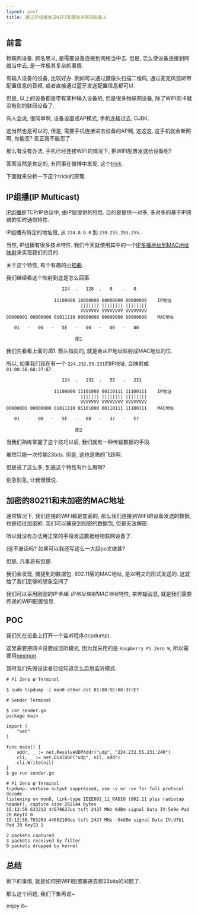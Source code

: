 ```yaml
---
layout: post
title: 通过IP组播发送WIFI配置到未联网设备上
---
```


## 前言

物联网设备, 顾名思义, 是需要设备连接到网络当中去. 但是, 怎么使设备连接到网络当中去, 是一件极其复杂的事情.

有输入设备的设备, 比较好办. 例如可以通过摄像头扫描二维码, 通过麦克风监听带配置信息的音频, 或者直接通过蓝牙发送配置信息都可以.

但是, 以上的设备都是带有某种输入设备的, 但是很多物联网设备, 除了WIFI网卡就没有别的联网设备了.

有人会说, 很简单啊, 设备设置成AP模式, 手机连接过去, OJBK.

这当然也是可以的, 但是, 需要手机连接进去设备的AP啊, 这这这, 这手机就会断网啊, 你能忍? 反正我不能忍了.

那么有没有办法, 手机已经连接WIFI的情况下, 把WIFI配置发送给设备呢?

答案当然是肯定的, 有同事在微博中发现, 这个[trick](https://weibo.com/1829606830/GffX2osBk?type=comment#_rnd1527069968397).

下面就来分析一下这个trick的原理.

## IP组播(IP Multicast)

[IP组播](https://en.wikipedia.org/wiki/IP_multicast)是TCP/IP协议中, 由IP层提供的特性. 目的是提供一对多, 多对多的基于IP网络的实时通信特性.

IP组播有特定的地址段, 从 `224.0.0.0` 到 `239.255.255.255`.

当然, IP组播有很多技术特性. 我们今天就使用其中的一个[IP多播地址到MAC地址映射](http://www.cloudstructured.com/network/multicast/multicast-part-ii-ip-multicast/)来实现我们的目的.

关于这个特性, 有个有趣的[小插曲](https://showipprotocols-tw.blogspot.sg/2009/05/ip-multicast-mac-address-23.html).

我们继续看这个映射到底是怎么回事.

```
                     224  .   128  .   0    .   0

                  11100000 10000000 00000000 00000000    IP地址
                            ||||||| |||||||| ||||||||
                            VVVVVVV VVVVVVVV VVVVVVVV
00000001 00000000 01011110 00000000 00000000 00000000    MAC地址

   01   -   00   -   5E   -   00   -   00   -   00

                          图1

```

我们先看看上面的*图1*. 箭头指向的, 就是会从IP地址映射成MAC地址的位.

所以, 如果我们现在有一个 `224.232.55.231`的IP地址, 会映射成 `01:00:5E:68:37:E7`

```
                     224  .   232  .   55   .   231

                  11100000 11101000 00110111 11100111    IP地址
                            ||||||| |||||||| ||||||||
                            VVVVVVV VVVVVVVV VVVVVVVV
00000001 00000000 01011110 01101000 00110111 11100111    MAC地址

   01   -   00   -   5E   -   68   -   37   -   E7

                          图2
```

当我们熟练掌握了这个技巧以后, 我们就有一种传输数据的手段.

虽然只能一次传输23bits. 但是, 这也是质的飞跃啊.

但是说了这么多, 到底这个特性有什么用啊?

别急别急, 让我慢慢说.

## 加密的80211和未加密的MAC地址

通常情况下, 我们连接的WIFI都是加密的, 那么我们连接到WIFI的设备发送的数据, 也是经过加密的. 我们可以捕获到加密的数据包, 但是无法解密.

所以就没有办法用正常的手段发送数据给物联网设备了.

(这不废话吗? 如果可以我还写这么一大段po文做甚?

但是, 凡事总有但是.

我们会发现, 捕捉到的数据包, 802.11层的MAC地址, 是以明文的形式发送的. 这就给了我们足够的想象空间了.

我们可以采用刚刚的*IP多播: IP地址映射MAC地址*特性, 来传输消息, 就是我们需要传递的WIFI配置信息.

## POC

我们先在设备上打开一个监听程序(tcpdump).

这里需要把网卡设置成监听模式, 因为我采用的是 `Raspberry Pi Zero W`, 所以需要用[nexmon](https://github.com/seemoo-lab/nexmon).

暂时我们先假设读者已经知道怎么启用监听模式.

```
# Pi Zero W Terminal

$ sudo tcpdump -i mon0 ether dst 01:00:5E:68:37:E7
```

```
# Sender Terminal

$ cat sender.go
package main

import (
	"net"
)

func main() {
	addr, _ := net.ResolveUDPAddr("udp", "224.232.55.231:240")
	cli, _ := net.DialUDP("udp", nil, addr)
	cli.Write(nil)
}
$ go run sender.go
```

```
# Pi Zero W Terminal
tcpdump: verbose output suppressed, use -v or -vv for full protocol decode
listening on mon0, link-type IEEE802_11_RADIO (802.11 plus radiotap header), capture size 262144 bytes
15:12:58.633212 44578627us tsft 2427 MHz 0dBm signal Data IV:5e9e Pad 20 KeyID 0
15:12:58.703203 44652100us tsft 2427 MHz -54dBm signal Data IV:d7b1 Pad 20 KeyID 1

2 packets captured
3 packets received by filter
0 packets dropped by kernel
```

## 总结

剩下的事情, 就是如何把WIFI配置塞进去那23bits的问题了.

那么这个问题, 我们下集再说~

enjoy it~
